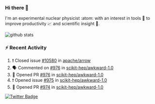 ### Hi there 👋 

I'm an experimental nuclear physicist :atom: with an interest in tools :wrench: to improve productivity :chart_with_upwards_trend: and scientific insight :telescope:.

![github stats](https://github-readme-stats.vercel.app/api?username=agoose77&show_icons=true&hide_rank=true&hide_title=true&bg_color=30,e76445,904e95&text_color=efe3ec&icon_color=efe3ec)
<!--
**agoose77/agoose77** is a ✨ _special_ ✨ repository because its `README.md` (this file) appears on your GitHub profile.

Here are some ideas to get you started:

- 🔭 I’m currently working on ...
- 🌱 I’m currently learning ...
- 👯 I’m looking to collaborate on ...
- 🤔 I’m looking for help with ...
- 💬 Ask me about ...
- 📫 How to reach me: ...
- 😄 Pronouns: ...
- ⚡ Fun fact: ...
-->

### :zap: Recent Activity
<!--START_SECTION:activity-->
1. ❗️ Closed issue [#10580](https://github.com/apache/arrow/issues/10580) in [apache/arrow](https://github.com/apache/arrow)
2. 🗣 Commented on [#976](https://github.com/scikit-hep/awkward-1.0/issues/976) in [scikit-hep/awkward-1.0](https://github.com/scikit-hep/awkward-1.0)
3. 💪 Opened PR [#976](https://github.com/scikit-hep/awkward-1.0/pull/976) in [scikit-hep/awkward-1.0](https://github.com/scikit-hep/awkward-1.0)
4. ❗️ Opened issue [#975](https://github.com/scikit-hep/awkward-1.0/issues/975) in [scikit-hep/awkward-1.0](https://github.com/scikit-hep/awkward-1.0)
5. 💪 Opened PR [#974](https://github.com/scikit-hep/awkward-1.0/pull/974) in [scikit-hep/awkward-1.0](https://github.com/scikit-hep/awkward-1.0)
<!--END_SECTION:activity-->


[![Twitter Badge](https://img.shields.io/twitter/follow/agoose77?style=flat-square&logo=Twitter&logoColor=white&color=cornflowerblue)](https://twitter.com/agoose77)
